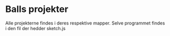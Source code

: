 # Balls projekter

Alle projekterne findes i deres respektive mapper.
Selve programmet findes i den fil der hedder sketch.js

